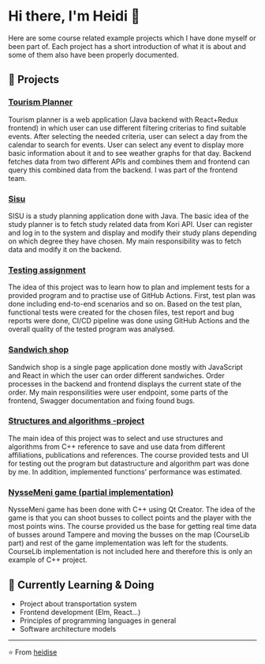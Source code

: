 # Hi there, I'm Heidi 👋

Here are some course related example projects which I have done myself or been part of. Each project has a short introduction of what it is about and some of them also have been properly documented.

## 🚀 Projects

### [Tourism Planner](https://github.com/heidise/tourism_planner)
Tourism planner is a web application (Java backend with React+Redux frontend) in which user can use different filtering criterias to find suitable events. After selecting the needed criteria, user can select a day from the calendar to search for events. 
User can select any event to display more basic information about it and to see weather graphs for that day. 
Backend fetches data from two different APIs and combines them and frontend can query this combined data from the backend. I was part of the frontend team.

### [Sisu](https://github.com/heidise/Sisu)
SISU is a study planning application done with Java. The basic idea of the study planner is to fetch study related data from Kori API. 
User can register and log in to the system and display and modify their study plans depending on which degree they have chosen.
My main responsibility was to fetch data and modify it on the backend.

### [Testing assignment](https://github.com/heidise/testing_assignment)
The idea of this project was to learn how to plan and implement tests for a provided program and to practise use of GitHub Actions. First, test plan was done including end-to-end scenarios and so on. Based on the test plan, functional tests were created for the chosen files, test report and bug reports were done, CI/CD pipeline was done using GitHub Actions and the overall quality of the tested program was analysed.

### [Sandwich shop](https://github.com/heidise/sandwich_shop)
Sandwich shop is a single page application done mostly with JavaScript and React in which the user can order different sandwiches. Order processes in the backend and frontend displays the current state of the order.
My main responsilities were user endpoint, some parts of the frontend, Swagger documentation and fixing found bugs.

### [Structures and algorithms -project](https://github.com/heidise/structures_and_algorithms)
The main idea of this project was to select and use structures and algorithms from C++ reference to save and use data from different affiliations, publications and references. The course provided tests and UI for testing out the program but datastructure and algorithm part was done by me. In addition, implemented functions' performance was estimated.

### [NysseMeni game (partial implementation)](https://github.com/heidise/Nyssemeni_game)
NysseMeni game has been done with C++ using Qt Creator. The idea of the game is that you can shoot busses to collect points and the player with the most points wins. 
The course provided us the base for getting real time data of busses around Tampere and moving the busses on the map (CourseLib part) and rest of the game implementation was left for the students. CourseLib implementation is not included here and therefore this is only an example of C++ project.

## 🌱 Currently Learning & Doing

- Project about transportation system
- Frontend development (Elm, React...)
- Principles of programming languages in general
- Software architecture models
---

⭐️ From [heidise](https://github.com/heidise)
<!---
heidise/heidise is a ✨ special ✨ repository because its `README.md` (this file) appears on your GitHub profile.
You can click the Preview link to take a look at your changes.
--->
